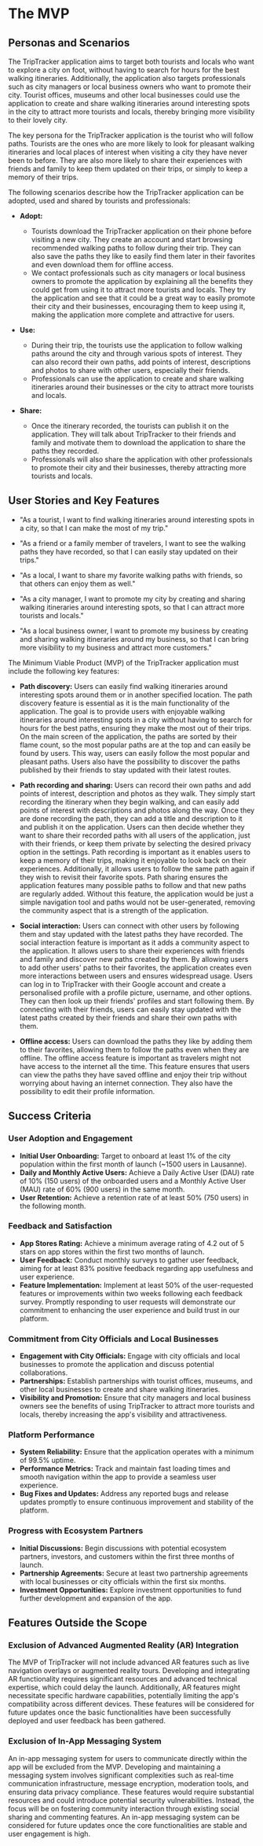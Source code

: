 # The MVP

## Personas and Scenarios

The TripTracker application aims to target both tourists and locals who want to explore a city on 
foot, without having to search for hours for the best walking itineraries. Additionally, the 
application also targets professionals such as city managers or local business owners who want to 
promote their city. Tourist offices, museums and other local businesses could use the application to 
create and share walking itineraries around interesting spots in the city to attract more tourists 
and locals, thereby bringing more visibility to their lovely city.

The key persona for the TripTracker application is the tourist who will follow paths. Tourists are 
the ones who are more likely to look for pleasant walking itineraries and local places of interest 
when visiting a city they have never been to before. They are also more likely to share their 
experiences with friends and family to keep them updated on their trips, or simply to keep a memory 
of their trips.


The following scenarios describe how the TripTracker application can be adopted, used and shared by
tourists and professionals:

- **Adopt:** 
    - Tourists download the TripTracker application on their phone before visiting a new city. 
  They create an account and start browsing recommended walking paths to follow during their trip. 
  They can also save the paths they like to easily find them later in their favorites and even 
  download them for offline access.
    - We contact professionals such as city managers or local business owners to promote the 
  application by explaining all the benefits they could get from using it to attract more tourists 
  and locals. They try the application and see that it could be a great way to easily promote their 
  city and their businesses, encouraging them to keep using it, making the application more complete 
  and attractive for users.

- **Use:**
    - During their trip, the tourists use the application to follow walking paths around the city 
  and through various spots of interest. They can also record their own paths, add points of 
  interest, descriptions and photos to share with other users, especially their friends.
    - Professionals can use the application to create and share walking itineraries around their 
  businesses or the city to attract more tourists and locals.

- **Share:**
    - Once the itinerary recorded, the tourists can publish it on the application. They 
  will talk about TripTracker to their friends and family and motivate them to download the 
  application to share the paths they recorded. 
    - Professionals will also share the application with other professionals to promote their city 
  and their businesses, thereby attracting more tourists and locals.


## User Stories and Key Features

- "As a tourist, I want to find walking itineraries around interesting spots in a city, so that I can 
make the most of my trip."

- "As a friend or a family member of travelers, I want to see the walking paths they have recorded,
so that I can easily stay updated on their trips."

- "As a local, I want to share my favorite walking paths with friends, so that others can enjoy them 
as well."

- "As a city manager, I want to promote my city by creating and sharing walking itineraries around
interesting spots, so that I can attract more tourists and locals."

- "As a local business owner, I want to promote my business by creating and sharing walking 
itineraries around my business, so that I can bring more visibility to my business and attract more 
customers."


The Minimum Viable Product (MVP) of the TripTracker application must include the following key 
features:

- **Path discovery:** 
Users can easily find walking itineraries around interesting spots around them or in another 
specified location. The path discovery feature is essential as it is the main functionality of the 
application. The goal is to provide users with enjoyable walking itineraries around interesting 
spots in a city without having to search for hours for the best paths, ensuring they make the most 
out of their trips. On the main screen of the application, the paths are sorted by their flame count, so the most popular paths are at the top and can easily be found by users. This way, users can easily 
follow the most popular and pleasant paths. Users also have the possibility to discover the paths 
published by their friends to stay updated with their latest routes.

- **Path recording and sharing:**
Users can record their own paths and add points of interest, description and photos as they walk.
They simply start recording the itinerary when they begin walking, and can easily add points of 
interest with descriptions and photos along the way. Once they are done recording the path, they
can add a title and description to it and publish it on the application. Users can then decide 
whether they want to share their recorded paths with all users of the application, just with their 
friends, or keep them private by selecting the desired privacy option in the settings. Path recording is 
important as it enables users to keep a memory of their trips, making it enjoyable to look back on 
their experiences. Additionally, it allows users to follow the same path again if they wish to 
revisit their favorite spots. Path sharing ensures the application features many possible paths to 
follow and that new paths are regularly added. Without this feature, the application would be just 
a simple navigation tool and paths would not be user-generated, removing the community aspect that 
is a strength of the application.

- **Social interaction:**
Users can connect with other users by following them and stay updated with the latest paths they
have recorded. The social interaction feature is important as it adds a community aspect to the
application. It allows users to share their experiences with friends and family and discover new
paths created by them. By allowing users to add other users' paths to their favorites, the
application creates even more interactions between users and ensures widespread usage. Users can log
in to TripTracker with their Google account and create a personalised profile with a profile picture,
username, and other options. They can then look up their friends' profiles and start following them.
By connecting with their friends, users can easily stay updated with the latest paths created by
their friends and share their own paths with them.

- **Offline access:** 
Users can download the paths they like by adding them to their favorites, allowing them to follow 
the paths even when they are offline. The offline access feature is important as travelers might not 
have access to the internet all the time. This feature ensures that users can view the paths they 
have saved offline and enjoy their trip without worrying about having an internet connection. They also have the possibility to edit their profile information.

  
## Success Criteria

### User Adoption and Engagement

- **Initial User Onboarding:** Target to onboard at least 1% of the city population within the first 
month of launch (~1500 users in Lausanne).
- **Daily and Monthly Active Users:** Achieve a Daily Active User (DAU) rate of 10% (150 users) of 
the onboarded users and a Monthly Active User (MAU) rate of 60% (900 users) in the same month.
- **User Retention:** Achieve a retention rate of at least 50% (750 users) in the following month.


### Feedback and Satisfaction

- **App Stores Rating:** Achieve a minimum average rating of 4.2 out of 5 stars on app stores within 
the first two months of launch.
- **User Feedback:** Conduct monthly surveys to gather user feedback, aiming for at least 83% 
positive feedback regarding app usefulness and user experience.
- **Feature Implementation:** Implement at least 50% of the user-requested features or improvements 
within two weeks following each feedback survey. Promptly responding to user requests will 
demonstrate our commitment to enhancing the user experience and build trust in our platform.

### Commitment from City Officials and Local Businesses

- **Engagement with City Officials:** Engage with city officials and local businesses to promote the 
application and discuss potential collaborations.
- **Partnerships:** Establish partnerships with tourist offices, museums, and other local businesses 
to create and share walking itineraries.
- **Visibility and Promotion:** Ensure that city managers and local business owners see the benefits 
of using TripTracker to attract more tourists and locals, thereby increasing the app's visibility 
and attractiveness.

### Platform Performance

- **System Reliability:** Ensure that the application operates with a minimum of 99.5% uptime.
- **Performance Metrics:** Track and maintain fast loading times and smooth navigation within the 
app to provide a seamless user experience.
- **Bug Fixes and Updates:** Address any reported bugs and release updates promptly to ensure 
continuous improvement and stability of the platform.

### Progress with Ecosystem Partners

- **Initial Discussions:** Begin discussions with potential ecosystem partners, investors, and 
customers within the first three months of launch.
- **Partnership Agreements:** Secure at least two partnership agreements with local businesses or 
city officials within the first six months.
- **Investment Opportunities:** Explore investment opportunities to fund further development and 
expansion of the app.


## Features Outside the Scope

### Exclusion of Advanced Augmented Reality (AR) Integration

The MVP of TripTracker will not include advanced AR features such as live navigation overlays or 
augmented reality tours. Developing and integrating AR functionality requires significant resources 
and advanced technical expertise, which could delay the launch. Additionally, AR features might 
necessitate specific hardware capabilities, potentially limiting the app's compatibility across 
different devices. These features will be considered for future updates once the basic functionalities have been successfully deployed and user feedback has been gathered.

### Exclusion of In-App Messaging System

An in-app messaging system for users to communicate directly within the app will be excluded from 
the MVP. Developing and maintaining a messaging system involves significant complexities such as 
real-time communication infrastructure, message encryption, moderation tools, and ensuring data 
privacy compliance. These features would require substantial resources and could introduce potential 
security vulnerabilities. Instead, the focus will be on fostering community interaction through 
existing social sharing and commenting features. An in-app messaging system can be considered for 
future updates once the core functionalities are stable and user engagement is high.

